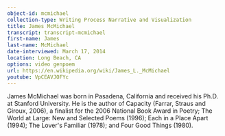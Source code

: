 ```yaml
---
object-id: mcmichael
collection-type: Writing Process Narrative and Visualization 
title: James McMichael    
transcript: transcript-mcmichael
first-name: James
last-name: McMichael
date-interviewed: March 17, 2014
location: Long Beach, CA
options: video genpoem
url: https://en.wikipedia.org/wiki/James_L._McMichael
youtube: VpCEAVJOFYc
---
```


James McMichael was born in Pasadena, California and received his Ph.D. at Stanford University. He is the author of Capacity (Farrar, Straus and Giroux, 2006), a finalist for the 2006 National Book Award in Poetry; The World at Large: New and Selected Poems (1996); Each in a Place Apart (1994); The Lover's Familiar (1978); and Four Good Things (1980).
